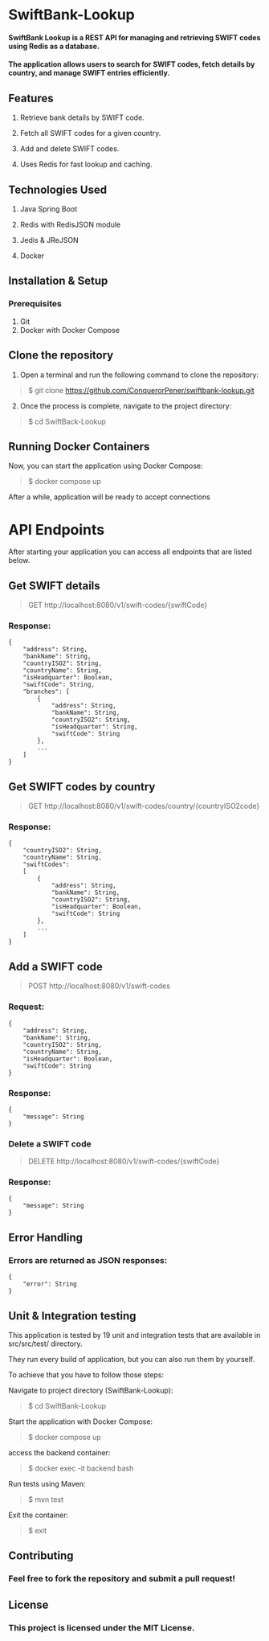 # SwiftBank-Lookup
#### SwiftBank Lookup is a REST API for managing and retrieving SWIFT codes using Redis as a database.
#### The application allows users to search for SWIFT codes, fetch details by country, and manage SWIFT entries efficiently.

## Features
1. Retrieve bank details by SWIFT code.

2. Fetch all SWIFT codes for a given country.

3. Add and delete SWIFT codes.

4. Uses Redis for fast lookup and caching.

## Technologies Used

1. Java Spring Boot

2. Redis with RedisJSON module

3. Jedis & JReJSON

4. Docker

## Installation & Setup

### Prerequisites

1. Git
2. Docker with Docker Compose

## Clone the repository
1. Open a terminal and run the following command to clone the repository:

>$ git clone https://github.com/ConquerorPener/swiftbank-lookup.git</br>

2. Once the process is complete, navigate to the project directory:

>$ cd SwiftBack-Lookup

## Running Docker Containers

Now, you can start the application using Docker Compose:


>$ docker compose up

After a while, application will be ready to accept connections

# API Endpoints

After starting your application you can access all endpoints that are listed below.

## Get SWIFT details

>GET http://localhost:8080/v1/swift-codes/{swiftCode}

### Response:
```
{
    "address": String,
    "bankName": String,
    "countryISO2": String,
    "countryName": String,
    "isHeadquarter": Boolean,
    "swiftCode": String,
    "branches": [
        {
            "address": String,
            "bankName": String,
            "countryISO2": String,
            "isHeadquarter": String,
            "swiftCode": String
        },
        ...
    ]
}
```
## Get SWIFT codes by country

>GET http://localhost:8080/v1/swift-codes/country/{countryISO2code}

### Response:
```
{
    "countryISO2": String,
    "countryName": String,
    "swiftCodes": 
    [
        {
            "address": String,
            "bankName": String,
            "countryISO2": String,
            "isHeadquarter": Boolean,
            "swiftCode": String
        },
        ...
    ]
}
```

## Add a SWIFT code

>POST http://localhost:8080/v1/swift-codes

### Request:
```
{
    "address": String,
    "bankName": String,
    "countryISO2": String,
    "countryName": String,
    "isHeadquarter": Boolean,
    "swiftCode": String
}
```

### Response:
```
{
    "message": String
}
```


### Delete a SWIFT code

>DELETE http://localhost:8080/v1/swift-codes/{swiftCode}

### Response:
```
{
    "message": String
}
```

## Error Handling

### Errors are returned as JSON responses:
```
{
    "error": String
}
```

## Unit & Integration testing

This application is tested by 19 unit and integration tests that are available in src/src/test/ directory.

They run every build of application, but you can also run them by yourself.

To achieve that you have to follow those steps:

Navigate to project directory (SwiftBank-Lookup):
>$ cd SwiftBank-Lookup

Start the application with Docker Compose:
>$ docker compose up

access the backend container:
>$ docker exec -it backend bash

Run tests using Maven:
>$ mvn test

Exit the container:
>$ exit

## Contributing

### Feel free to fork the repository and submit a pull request!

## License

### This project is licensed under the MIT License.

